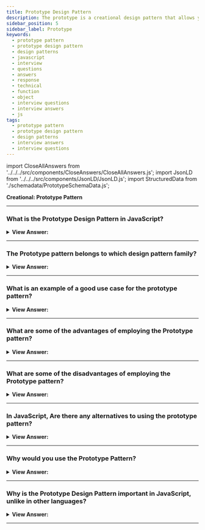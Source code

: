 ```yaml
---
title: Prototype Design Pattern
description: The prototype is a creational design pattern that allows you to replicate existing objects without relying on their classes. Interview Questions and Answers
sidebar_position: 5
sidebar_label: Prototype
keywords:
  - prototype pattern
  - prototype design pattern
  - design patterns
  - javascript
  - interview
  - questions
  - answers
  - response
  - technical
  - function
  - object
  - interview questions
  - interview answers
  - js
tags:
  - prototype pattern
  - prototype design pattern
  - design patterns
  - interview answers
  - interview questions
---
```


import CloseAllAnswers from '../../../src/components/CloseAnswers/CloseAllAnswers.js';
import JsonLD from '../../../src/components/JsonLD/JsonLD.js';
import StructuredData from './schemadata/PrototypeSchemaData.js';

<JsonLD data={StructuredData} />

<head>
  <title>Prototype Pattern | JavaScript Frontend Interview Questions</title>
</head>

**Creational: Prototype Pattern**

<CloseAllAnswers />

---

### What is the Prototype Design Pattern in JavaScript?

<details className='answer'>
  <summary>
    <strong>View Answer:</strong>
  </summary>
  <div>
    <div>
      <strong>Interview Response:</strong> The Prototype pattern involves creating new objects by cloning existing ones, instead of using constructors. It promotes code reuse and inheritance.<br/>
    </div><br />
    <div>
      <strong>Technical Response:</strong> We commonly refer to an object you can clone as a prototype. The Prototype Pattern creates new objects, but instead of producing uninitialized objects, it creates objects with values copied from a prototype - or example - object. The Prototype pattern is also known as the Properties pattern.<br/><br/>We can use the prototype pattern to create new objects based on its blueprint by cloning an existing object. The prototype pattern based on prototypal inheritance can use JavaScript's native prototyping capabilities.
<br/><br/>
    </div><br />
  <div><strong className="codeExample">Diagram:</strong><br /><br />

  <div></div>

<img src="/img/javascript-prototype-pattern.jpg" /><br /><br />

**The objects participating in this pattern are:**

**Client** -- In example code: _the run() function_

- creates a new object by asking a prototype to clone itself

**Prototype** -- In example code: _CustomerPrototype_

- creates an interfaces to clone itself

**Clones** -- In example code: _Customer_

- the cloned objects that are being created

</div><br />
  <div><strong className="codeExample">Code Example:</strong><br /><br />

  <div></div>

```js
const myCar = {
  name: 'Ford Escort',

  drive() {
    console.log("Weeee. I'm driving!");
  },

  panic() {
    console.log('Wait. How do you stop this thing?');
  },
};

// Use Object.create to instantiate a new car
const yourCar = Object.create(myCar);

// Now we can see that one is a prototype of the other
console.log(yourCar.name);

const yourCarProto = Object.getPrototypeOf(yourCar);

console.log(yourCarProto === myCar); // true

/*

output:

Ford Escort
true

*/
```

  </div>

  </div>
</details>

---

### The Prototype pattern belongs to which design pattern family?

<details>
  <summary>
    <strong>View Answer:</strong>
  </summary>
  <div>
    <div>
      <strong>Interview Response:</strong> The Prototype pattern belongs to the creational design pattern family, which deals with object creation mechanisms.
    </div>
  </div>
</details>

---

### What is an example of a good use case for the prototype pattern?

<details>
  <summary>
    <strong>View Answer:</strong>
  </summary>
  <div>
  <div>
      <strong>Interview Response:</strong> The Prototype pattern is useful when object creation is costly, and you need to duplicate existing instances, retaining their state, especially in performance-intensive situations like gaming or graphics rendering.
    </div>
    <hr/>
    <div>
      <strong>Technical Response:</strong> You can use the Prototype pattern to help initialize business objects with values that match the database's default values. The prototype object contains the default values that you can copy into a newly created business object.<br/><br/>Classical languages rarely use the Prototype pattern, but JavaScript is a prototypal language that uses this pattern to construct new objects and their prototypes.<br/><br/>We should use the Prototype pattern when your code shouldn't depend on the concrete classes of objects you need to copy.
    </div>

  </div>
</details>

---

### What are some of the advantages of employing the Prototype pattern?

<details>
  <summary>
    <strong>View Answer:</strong>
  </summary>
  <div>
  <div>
      <strong>Interview Response:</strong> The Prototype pattern enables fast object cloning, reducing system overhead. It promotes flexibility over hardcoded classes, facilitates adding and removing objects at runtime, and simplifies complex object creation, thus improving performance and memory utilization.
    </div>
    <br />
    <div>
      <strong>Technical Response:</strong> Benefits of the Prototype Pattern.
    </div>
    <br />
    <div></div>

- We can clone an object without being bound to its concrete classes.
- You can avoid repeating the initialization code by cloning pre-built prototypes.
- It is easier to produce complex objects.
- When dealing with structural presets for complex objects, we produce an alternative to inheritance.

<br />
  </div>
</details>

---

### What are some of the disadvantages of employing the Prototype pattern?

<details>
  <summary>
    <strong>View Answer:</strong>
  </summary>
  <div>
    <div>
      <strong>Interview Response:</strong> Disadvantages include difficulty handling cloning for objects with circular references, risks of Prototype Pollution, and potentially confusing behavior for developers unfamiliar with prototypal inheritance.<br />
    </div>
  </div>
</details>

---

### In JavaScript, Are there any alternatives to using the prototype pattern?

<details>
  <summary>
    <strong>View Answer:</strong>
  </summary>
  <div>
    <div>
      <strong>Interview Response:</strong> Yes, alternatives include the Factory pattern for creating objects, the Constructor pattern for initializing new objects, or ES6 classes that handle prototypal inheritance under the hood.<br />
    </div>
  </div>
</details>

---

### Why would you use the Prototype Pattern?

<details>
  <summary><strong>View Answer:</strong></summary>
  <div>
  <div><strong>Interview Response:</strong> The Prototype Pattern is used when creating many identical objects quickly. It's useful when instantiation is expensive and you want to avoid duplicate database calls or run-time computation.
  </div>
  </div>
</details>

---

### Why is the Prototype Design Pattern important in JavaScript, unlike in other languages?

<details>
  <summary><strong>View Answer:</strong></summary>
  <div>
  <div><strong>Interview Response:</strong> JavaScript utilizes prototypal inheritance, making the Prototype Design Pattern integral. It enables object creation by cloning existing ones, leveraging JavaScript's native prototype-based architecture.
  </div>
  </div>
</details>

---
